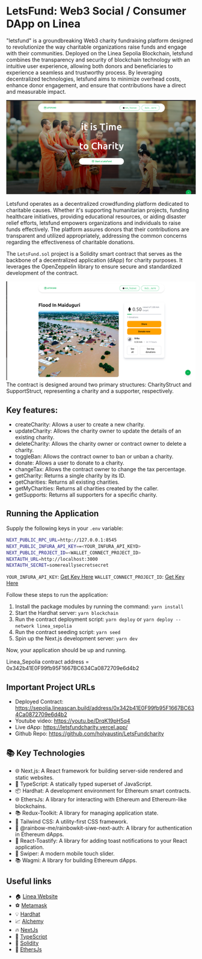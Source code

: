# LetsFund: Web3 Social / Consumer DApp on Linea

"letsfund" is a groundbreaking Web3 charity fundraising platform designed to revolutionize the way charitable organizations raise funds and engage with their communities. Deployed on the Linea Sepolia Blockchain, letsfund combines the transparency and security of blockchain technology with an intuitive user experience, allowing both donors and beneficiaries to experience a seamless and trustworthy process. By leveraging decentralized technologies, letsfund aims to minimize overhead costs, enhance donor engagement, and ensure that contributions have a direct and measurable impact.

![Charity Marketplace](./screenshots/letsfund2.png)

Letsfund operates as a decentralized crowdfunding platform dedicated to charitable causes. Whether it's supporting humanitarian projects, funding healthcare initiatives, providing educational resources, or aiding disaster relief efforts, letsfund empowers organizations and individuals to raise funds effectively. The platform assures donors that their contributions are transparent and utilized appropriately, addressing the common concerns regarding the effectiveness of charitable donations.

The `LetsFund.sol` project is a Solidity smart contract that serves as the backbone of a decentralized application (dApp) for charity purposes. It leverages the OpenZeppelin library to ensure secure and standardized development of the contract.

![Charity Marketplace](./screenshots/letsfund3.png)
The contract is designed around two primary structures: CharityStruct and SupportStruct, representing a charity and a supporter, respectively.

## Key features:

- createCharity: Allows a user to create a new charity.
- updateCharity: Allows the charity owner to update the details of an existing charity.
- deleteCharity: Allows the charity owner or contract owner to delete a charity.
- toggleBan: Allows the contract owner to ban or unban a charity.
- donate: Allows a user to donate to a charity.
- changeTax: Allows the contract owner to change the tax percentage.
- getCharity: Returns a single charity by its ID.
- getCharities: Returns all existing charities.
- getMyCharities: Returns all charities created by the caller.
- getSupports: Returns all supporters for a specific charity.

## Running the Application

Supply the following keys in your `.env` variable:

```sh
NEXT_PUBLIC_RPC_URL=http://127.0.0.1:8545
NEXT_PUBLIC_INFURA_API_KEY==<YOUR_INFURA_API_KEYD>
NEXT_PUBLIC_PROJECT_ID=<WALLET_CONNECT_PROJECT_ID>
NEXTAUTH_URL=http://localhost:3000
NEXTAUTH_SECRET=somereallysecretsecret
```

`YOUR_INFURA_API_KEY`: [Get Key Here](https://developer.metamask.io/)
`WALLET_CONNECT_PROJECT_ID`: [Get Key Here](https://cloud.walletconnect.com/sign-in)

Follow these steps to run the application:

1. Install the package modules by running the command: `yarn install`
2. Start the Hardhat server: `yarn blockchain`
3. Run the contract deployment script: `yarn deploy` or `yarn deploy --network linea_sepolia`
4. Run the contract seeding script: `yarn seed`
5. Spin up the Next.js development server: `yarn dev`

Now, your application should be up and running.

Linea_Sepolia contract address = 0x342b41E0F99fb95F1667BC634Ca0872709e6d4b2

## Important Project URLs

- Deployed Contract: https://sepolia.lineascan.build/address/0x342b41E0F99fb95F1667BC634Ca0872709e6d4b2
- Youtube video: https://youtu.be/DrqK19pH5q4
- Live dApp: https://letsfundcharity.vercel.app/
- Github Repo: https://github.com/holyaustin/LetsFundcharity

## 📚 Key Technologies

- 🌐 Next.js: A React framework for building server-side rendered and static websites.
- 📘 TypeScript: A statically typed superset of JavaScript.
- 📦 Hardhat: A development environment for Ethereum smart contracts.
- 🌐 EthersJs: A library for interacting with Ethereum and Ethereum-like blockchains.
- 📚 Redux-Toolkit: A library for managing application state.
- 🎨 Tailwind CSS: A utility-first CSS framework.
- 🌈 @rainbow-me/rainbowkit-siwe-next-auth: A library for authentication in Ethereum dApps.
- 📝 React-Toastify: A library for adding toast notifications to your React application.
- 📜 Swiper: A modern mobile touch slider.
- 📚 Wagmi: A library for building Ethereum dApps.

## Useful links

- 🏠 [Linea Website](https://sepolia.lineascan.build/)
- ⚽ [Metamask](https://metamask.io/)
- 💡 [Hardhat](https://hardhat.org/)
- 📈 [Alchemy](https://dashboard.alchemy.com/)
- 🔥 [NextJs](https://nextjs.org/)
- 🎅 [TypeScript](https://www.typescriptlang.org/)
- 🐻 [Solidity](https://soliditylang.org/)
- 👀 [EthersJs](https://docs.ethers.io/v5/)